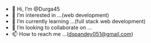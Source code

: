- 👋 Hi, I’m @Durga45
- 👀 I’m interested in ...(web development)
- 🌱 I’m currently learning ...(full stack web development)
- 💞️ I’m looking to collaborate on ...
- 📫 How to reach me ...(dspandey051@gmail.com)

<!---
Durga45/Durga45 is a ✨ special ✨ repository because its `README.md` (this file) appears on your GitHub profile.
You can click the Preview link to take a look at your changes.
--->
